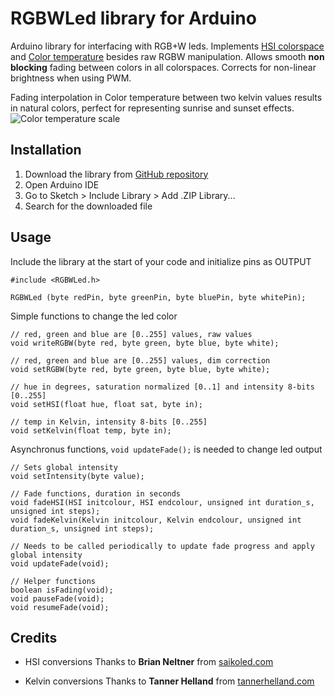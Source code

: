 # RGBWLed library for Arduino

Arduino library for interfacing with RGB+W leds. Implements [HSI colorspace](https://en.wikipedia.org/wiki/HSL_and_HSV#From_HSI) and [Color temperature](https://en.wikipedia.org/wiki/Color_temperature) besides raw RGBW manipulation. Allows smooth **non blocking** fading between colors in all colorspaces. Corrects for non-linear brightness when using PWM.

Fading interpolation in Color temperature between two kelvin values results in natural colors, perfect for representing sunrise and sunset effects.
![Color temperature scale](http://cdn3.craftsy.com/blog/wp-content/uploads/2014/08/color-temp.jpg "Color temperature scale")



## Installation

1. Download the library from [GitHub repository](https://github.com/Susensio/RGBWLed/archive/master.zip)
2. Open Arduino IDE
3. Go to Sketch > Include Library > Add .ZIP Library...
4. Search for the downloaded file


## Usage

Include the library at the start of your code and initialize pins as OUTPUT
```arduino
#include <RGBWLed.h>

RGBWLed (byte redPin, byte greenPin, byte bluePin, byte whitePin);
```

Simple functions to change the led color 
```arduino
// red, green and blue are [0..255] values, raw values
void writeRGBW(byte red, byte green, byte blue, byte white);

// red, green and blue are [0..255] values, dim correction
void setRGBW(byte red, byte green, byte blue, byte white);

// hue in degrees, saturation normalized [0..1] and intensity 8-bits [0..255]
void setHSI(float hue, float sat, byte in);

// temp in Kelvin, intensity 8-bits [0..255]
void setKelvin(float temp, byte in);
```


Asynchronus functions, `void updateFade();` is needed to change led output
```arduino
// Sets global intensity
void setIntensity(byte value);

// Fade functions, duration in seconds
void fadeHSI(HSI initcolour, HSI endcolour, unsigned int duration_s, unsigned int steps);
void fadeKelvin(Kelvin initcolour, Kelvin endcolour, unsigned int duration_s, unsigned int steps);

// Needs to be called periodically to update fade progress and apply global intensity
void updateFade(void);

// Helper functions
boolean isFading(void);
void pauseFade(void);
void resumeFade(void);

```



## Credits

* HSI conversions
Thanks to **Brian Neltner** from [saikoled.com](http://blog.saikoled.com/post/44677718712/how-to-convert-from-hsi-to-rgb-white)

* Kelvin conversions
Thanks to **Tanner Helland** from [tannerhelland.com](http://www.tannerhelland.com/4435/convert-temperature-rgb-algorithm-code/)

